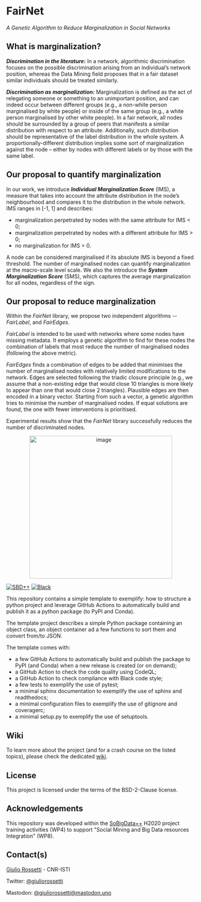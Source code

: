 # FairNet
_A Genetic Algorithm to Reduce Marginalization in Social Networks_

## What is marginalization?
**_Discrimination in the literature_:** In a network, algorithmic discrimination focuses on the possible discrimination arising from an individual’s network position, whereas the Data Mining field proposes that in a fair dataset similar individuals should be treated similarly.

**_Discrimination as marginalization:_** Marginalization is defined as the act of relegating someone or something to an unimportant position, and can indeed occur between different groups (e.g.,  a non-white person marginalised by white people) or inside of the same group (e.g., a white person marginalised by other white people). In a fair network, all nodes should be surrounded by a group of peers that manifests a similar distribution with respect to an attribute. Additionally, such distribution should be representative of the label distribution in the whole system. A proportionally-different distribution implies some sort of marginalization against the node – either by nodes with different labels or by those with the same label. 

## Our proposal to quantify marginalization

In our work, we introduce _**Individual Marginalization Score**_ (IMS), a measure that takes into account the attribute distribution in the node’s neighbourhood and compares it to the distribution in the whole network. IMS ranges in [-1, 1] and describes:
- marginalization perpetrated by nodes with the same attribute for IMS < 0;
- marginalization perpetrated by nodes with a different attribute for IMS > 0;
- no marginalization for IMS = 0. 

A node can be considered marginalised if its absolute IMS is beyond a fixed threshold. The number of marginalised nodes can quantify marginalization at the macro-scale level scale. We also the introduce the _**System Marginalization Score**_ (SMS), which captures the average marginalization for all nodes, regardless of the sign.

## Our proposal to reduce marginalization

Within the _FairNet_ library, we propose two independent algorithms -- _FairLabel_, and _FairEdges_.

_FairLabel_ is intended to be used with networks where some nodes have missing metadata. It employs a genetic algorithm to find for these nodes the combination of labels that most reduce the number of marginalised nodes (following the above metric).

_FairEdges_ finds a combination of edges to be added that minimises the number of marginalised nodes with relatively limited modifications to the network. Edges are selected following the triadic closure principle (e.g., we assume that a non-existing edge that would close 10 triangles is more likely to appear than one that would close 2 triangles). Plausible edges are then encoded in a binary vector. Starting from such a vector, a genetic algorithm tries to minimise the number of marginalised nodes. If equal solutions are found, the one with fewer interventions is prioritised.

Experimental results show that the _FairNet_ library successfully reduces the number of discriminated nodes.

<p align="center">
<img width="380" alt="image" src="https://github.com/andreafailla/fairnet/assets/80719913/cb20b9a1-bf21-46c5-ba11-d065b985cd4a">
</p>





[![SBD++](https://img.shields.io/badge/Available%20on-SoBigData%2B%2B-green)](https://sobigdata.d4science.org/group/sobigdata-gateway/explore?siteId=20371853)
[![Black](https://img.shields.io/badge/code%20style-black-000000.svg)](https://github.com/psf/black)

This repository contains a simple template to exemplify: how to structure a python project and leverage GitHub Actions to automatically build and publish it as a python package (to PyPI and Conda).

The template project describes a simple Python package containing an object class, an object container ad a few functions to sort them and convert from/to JSON.

The template comes with:
- a few GitHub Actions to automatically build and publish the package to PyPI (and Conda) when a new release is created (or on demand);
- a GitHub Action to check the code quality using CodeQL;
- a GitHub Action to check compliance with Black code style;
- a few tests to exemplify the use of pytest;
- a minimal sphinx documentation to exemplify the use of sphinx and readthedocs;
- a minimal configuration files to exemplify the use of gitignore and coveragerc;
- a minimal setup.py to exemplify the use of setuptools.

## Wiki
To learn more about the project (and for a crash course on the listed topics), please check the dedicated [wiki](https://github.com/GiulioRossetti/Python-Project-Template/wiki).

## License
This project is licensed under the terms of the BSD-2-Clause license.

## Acknowledgements
This repository was developed within the [SoBigData++](https://sobigdata.d4science.org/group/sobigdata-gateway/explore?siteId=20371853) H2020 project training activities (WP4) to support "Social Mining and Big Data resources Integration" (WP8).

## Contact(s)
[Giulio Rossetti](mailto:giulio.rossetti@gmail.com) - CNR-ISTI 

Twitter: [@giuliorossetti](https://twitter.com/GiulioRossetti)

Mastodon: [@giuliorossetti@mastodon.uno](https://mastodon.uno/@giuliorossetti)

